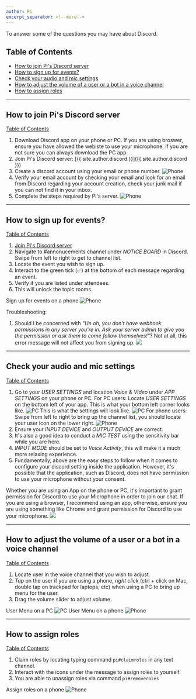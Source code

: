 ```yaml
---
author: Pi
excerpt_separator: <!--more-->
---
```


To answer some of the questions you may have about Discord.

<!--more-->

## Table of Contents ##


* [How to join Pi's Discord server](#how-to-join-pis-discord-server)
* [How to sign up for events?](#how-to-sign-up-for-events)
* [Check your audio and mic settings](#check-your-audio-and-mic-settings)
* [How to adjust the volume of a user or a bot in a voice channel](#how-to-adjust-the-volume-of-a-user-or-a-bot-in-a-voice-channel)
* [How to assign roles](#how-to-assign-roles)




***
## How to join Pi's Discord server ##
[Table of Contents](#table-of-contents)

1. Download Discord app on your phone or PC.  If you are using broswer, ensure you have allowed the webiste to use your microphone, if you are not sure you can always download the PC app.
1. Join Pi's Discord server: [{{ site.author.discord }}]({{ site.author.discord }})
1. Create a discord account using your email or phone number.
![Phone](/assets/Discord-phone-create-discord-account.gif)
1. Verify your email account by checking your email and look for an email from
   Discord regarding your account creation, check your junk mail if you
can not find it in your inbox.
1. Complete the steps required by Pi's server.
![Phone](/assets/Discord-phone-complete-steps-on-server.gif)



***
## How to sign up for events? ##
[Table of Contents](#table-of-contents)

1. [Join Pi's Discord server](#how-to-join-pis-discord-server)
1. Navigate to #annonucements channel under *NOTICE BOARD* in Discord.  Swipe from left to right to
   get to channel list.
1. Locate the event you wish to sign up.
1. Interact to the green tick (✅) at the bottom of each message regarding an event.
1. Verify if you are listed under attendees.
1. This will unlock the topic rooms.

Sign up for events on a phone
![Phone](/assets/Discord-phone-signup.gif)

Troubleshooting:
1. Should I be concerned with *"Un oh, you don't have webhook permissions in any
   server you're in.  Ask your server admin to give you the permission or ask
them to come follow themselves!"*?
Not at all, this error message will not affect you from signing up.
![](/assets/Discord-PC-AnnouncementWebhookError.png)

***
## Check your audio and mic settings ##
[Table of Contents](#table-of-contents)

1. Go to your *USER SETTINGS* and location *Voice & Video* under *APP SETTINGS* on
your phone or PC.
For PC users: Locate *USER SETTINGS* on the bottom left of your app.  This is
what your bottom left corner looks like.
![PC](/assets/Discord-PC-User-Setting.png)
This is what the settings will look like.
![PC](/assets/Discord-PC-Voice-Setting.png)
For phone users: Swipe from left to right to bring up the channel list, you should locate your
user icon on the lower right.
![Phone](/assets/Discord-phone-voice-setting.gif)
1. Ensure your *INPUT DEVICE* and *OUTPUT DEVICE* are correct.
1. It's also a good idea to conduct a *MIC TEST* using the sensitivity bar
   while you are here.
1. *INPUT MODE* should be set to _Voice Activity_, this will make it a much
   more relaxing experience. 
1. Fundamentally, above are the easy steps to follow when it comes to configure
   your discord setting inside the application.  However, it's possible that
the application, such as Discord, does not have permission to use your
microphone without your consent.  

Whether you are using an App on the phone or PC, it's important to grant
permission for Discord to use your Microphone in order to join our chat.  If
you are using a browser, I recommend using an app, otherwise, ensure you are
using something like Chrome and grant permission for Discord to use your
microphone.
![](/assets/Discord-Phone-App-Permission.gif)

***
## How to adjust the volume of a user or a bot in a voice channel ##
[Table of Contents](#table-of-contents)

1. Locate user in the voice channel that you wish to adjust.
2. *Tap* on the user if you are using a phone, *right click* (ctrl + click on Mac,
   double tap on trackpad for laptops, etc) when using a PC to bring up menu for the user.
1. Drag the volume slider to adjust volume.

User Menu on a PC
![PC](/assets/Discord-PC-Background-Music.png)
User Menu on a phone
![Phone](/assets/Discord-phone-background-music.gif)


***
## How to assign roles ##
[Table of Contents](#table-of-contents)

1. Claim roles by locating typing command `pi#claimroles` in any text channel.
1. Interact with the icons under the message to assign roles to yourself.
1. You are able to unassign roles via command `pi#removeroles`

Assign roles on a phone
![Phone](/assets/Discord-Phone-ClaimRoles.gif)
